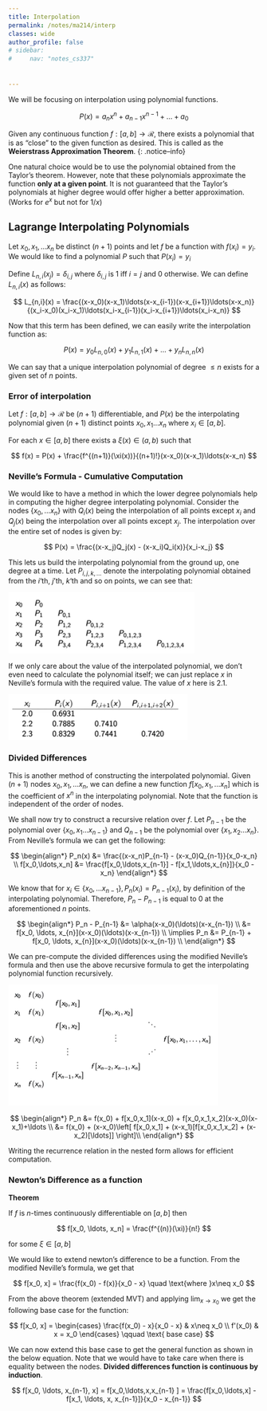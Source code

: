 ```yaml
---
title: Interpolation
permalink: /notes/ma214/interp
classes: wide
author_profile: false
# sidebar:
#     nav: "notes_cs337"


---
```


<script type="text/javascript" src="https://code.jquery.com/jquery-1.7.1.min.js"></script>

<script type="text/x-mathjax-config">
  MathJax.Hub.Config({
    tex2jax: {
      inlineMath: [ ['$','$'], ["\\(","\\)"] ],
      processEscapes: true
    }
  });
</script>
<script type="text/javascript" async src="https://cdnjs.cloudflare.com/ajax/libs/mathjax/2.7.5/latest.js?config=TeX-MML-AM_CHTML" async></script>

<!-- Notes Begin from here -->



We will be focusing on interpolation using polynomial functions.



$$
P(x) = a_nx^n+a_{n-1}x^{n-1}+\ldots+a_0
$$



Given any continuous function $f:[a,b]\rightarrow\mathcal{R}$, there exists a polynomial that is as “close” to the given function as desired. This is called as the **Weierstrass Approximation Theorem**.
{: .notice–info}



One natural choice would be to use the polynomial obtained from the Taylor’s theorem. However, note that these polynomials approximate the function **only at a given point**. It is not guaranteed that the Taylor’s polynomials at higher degree would offer higher a better approximation. (Works for $e^x$ but not for $1/x$)



## Lagrange Interpolating Polynomials

Let $x_0, x_1, \ldots x_n$ be distinct $(n+1)$ points and let $f$ be a function with $f(x_i)=y_i$. We would like to find a polynomial $P$ such that $P(x_i)=y_i$

Define $L_{n,i}(x_j) = \delta_{i,j}$ where $\delta_{i,j}$ is $1$ iff $i=j$ and $0$ otherwise. We can define $L_{n,i}(x)$ as follows:



$$
L_{n,i}(x) = \frac{(x-x_0)(x-x_1)\ldots(x-x_{i-1})(x-x_{i+1})\ldots(x-x_n)}{(x_i-x_0)(x_i-x_1)\ldots(x_i-x_{i-1})(x_i-x_{i+1})\ldots(x_i-x_n)}
$$



Now that this term has been defined, we can easily write the interpolation function as:



$$
P(x) = y_0L_{n,0}(x)+y_1L_{n,1}(x)+\ldots+y_nL_{n,n}(x)
$$



We can say that a unique interpolation polynomial of degree $\leq n$ exists for a given set of $n$ points.



### Error of interpolation

Let $f:[a,b]\rightarrow \mathcal{R}$ be $(n+1)$ differentiable, and $P(x)$ be the interpolating polynomial given $(n+1)$ distinct points $x_0, x_1\ldots x_n$ where $x_i\in[a,b]$.

For each $x\in[a,b]$ there exists a $\xi (x)\in(a,b)$ such that



$$
f(x) = P(x) + \frac{f^{(n+1)}(\xi(x))}{(n+1)!}(x-x_0)(x-x_1)\ldots(x-x_n)
$$



### Neville’s Formula - Cumulative Computation

We would like to have a method in which the lower degree polynomials help in computing the higher degree interpolating polynomial. Consider the nodes $\{x_0, \ldots x_n\}$ with $Q_i(x)$ being the interpolation of all points except $x_i$ and $Q_j(x)$ being the interpolation over all points except $x_j$. The interpolation over the entire set of nodes is given by:



$$
P(x) = \frac{(x-x_j)Q_j(x) - (x-x_i)Q_i(x)}{x_i-x_j}
$$



This lets us build the interpolating polynomial from the ground up, one degree at a time. Let $P_{i,j,k,\ldots}$ denote the interpolating polynomial obtained from the $i$‘th, $j$’th, $k$‘th and so on points, we can see that:

![image-20220126103921259](../../../assets/images/typora/image-20220126103921259.png)

If we only care about the value of the interpolated polynomial, we don’t even need to calculate the polynomial itself; we can just replace $x$ in Neville’s formula with the required value. The value of $x$ here is $2.1$.

![image-20220126104135836](../../../assets/images/typora/image-20220126104135836.png)



### Divided Differences

This is another method of constructing the interpolated polynomial. Given $(n+1)$ nodes $x_0, x_1, \ldots x_n$, we can define a new function $f[x_0, x_1, \ldots x_n]$ which is the coefficient of $x^n$ in the interpolating polynomial. Note that the function is independent of the order of nodes.

We shall now try to construct a recursive relation over $f$. Let $P_{n-1}$ be the polynomial over $\{x_0, x_1\ldots x_{n-1}\}$ and $Q_{n-1}$ be the polynomial over $\{x_1, x_2\ldots x_n\}$. From Neville’s formula we can get the following:


$$
\begin{align*}
	P_n(x) &= \frac{(x-x_n)P_{n-1} - (x-x_0)Q_{n-1}}{x_0-x_n} \\
	f[x_0,\ldots,x_n] &= \frac{f[x_0,\ldots,x_{n-1}] - f[x_1,\ldots,x_{n}]}{x_0 - x_n}
\end{align*}
$$


We know that for $x_i\in\{x_0,\ldots x_{n-1}\}, P_n(x_i)=P_{n-1}(x_i)$, by definition of the interpolating polynomial. Therefore, $P_n - P_{n-1}$ is equal to $0$ at the aforementioned $n$ points.


$$
\begin{align*}
P_n - P_{n-1} &= \alpha(x-x_0)(\ldots)(x-x_{n-1}) \\
&= f[x_0, \ldots, x_{n}](x-x_0)(\ldots)(x-x_{n-1}) \\
\implies P_n &= P_{n-1} + f[x_0, \ldots, x_{n}](x-x_0)(\ldots)(x-x_{n-1}) \\ 
\end{align*}
$$


We can pre-compute the divided differences using the modified Neville’s formula and then use the above recursive formula to get the interpolating polynomial function recursively.

![image-20220126110256934](../../../assets/images/typora/image-20220126110256934.png)


$$
\begin{align*}
P_n &= f(x_0) + f[x_0,x_1](x-x_0) + f[x_0,x_1,x_2](x-x_0)(x-x_1)+\ldots \\
&= f(x_0) + (x-x_0)\left[ f[x_0,x_1] + (x-x_1)[f[x_0,x_1,x_2] + (x-x_2)[\ldots]]  \right]\\
\end{align*}
$$


Writing the recurrence relation in the nested form allows for efficient computation.



### Newton’s Difference as a function

**Theorem**

If $f$ is $n$-times continuously differentiable on $[a,b]$ then


$$
f[x_0, \ldots, x_n] = \frac{f^{(n)}(\xi)}{n!}
$$


for some $\xi\in[a,b]$



We would like to extend newton’s difference to be a function. From the modified Neville’s formula, we get that


$$
f[x_0, x] = \frac{f(x_0) - f(x)}{x_0 - x} \quad \text{where }x\neq x_0
$$


From the above theorem (extended MVT) and applying $\lim_{x\to x_0}$ we get the following base case for the function:


$$
f[x_0, x] = 
\begin{cases}
\frac{f(x_0) - x}{x_0 - x} & x\neq x_0 \\
f'(x_0) & x = x_0
\end{cases}
\qquad \text{ base case}
$$


We can now extend this base case to get the general function as shown in the below equation. Note that we would have to take care when there is equality between the nodes. **Divided differences function is continuous by induction**.


$$
f[x_0, \ldots, x_{n-1}, x] = f[x_0,\ldots,x,x_{n-1} ] = \frac{f[x_0,\ldots,x] - f[x_1, \ldots, x, x_{n-1}]}{x_0 - x_{n-1}}
$$


